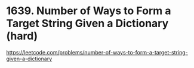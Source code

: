 # 1639. Number of Ways to Form a Target String Given a Dictionary (hard)

https://leetcode.com/problems/number-of-ways-to-form-a-target-string-given-a-dictionary
